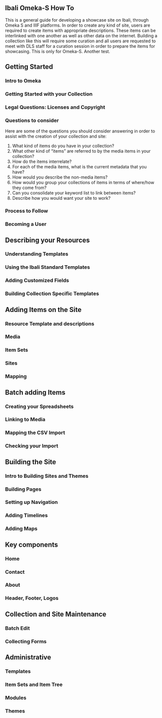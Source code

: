 ## Ibali Omeka-S How To

This is a general guide for developing a showcase site on Ibali, through Omeka S and IIIF platforms. In order to create any kind of site, users are required to create items with appropriate descriptions. These items can be interlinked with one another as well as other data on the internet.
Building a collection like this will require some curation and all users are requested to meet with DLS staff for a curation session in order to prepare the items for showcasing. This is only for Omeka-S. Another test.


## Getting Started
### Intro to Omeka
### Getting Started with your Collection
### Legal Questions: Licenses and Copyright
### Questions to consider
Here are some of the questions you should consider answering in order to assist with the creation of your collection and site:
1. What kind of items do you have in your collection?
2. What other kind of “items” are referred to by the media items in your collection?
3. How do the items interrelate?
4. For each of the media items, what is the current metadata that you have?
5. How would you describe the non-media items?
6. How would you group your collections of items in terms of where/how they come from?
7. Can you consolidate your keyword list to link between items?
8. Describe how you would want your site to work?


### Process to Follow
### Becoming a User
## Describing your Resources
### Understanding Templates
### Using the Ibali Standard Templates
### Adding Customized Fields
### Building Collection Specific Templates
## Adding Items on the Site
### Resource Template and descriptions
### Media
### Item Sets
### Sites
### Mapping
## Batch adding Items
### Creating your Spreadsheets
### Linking to Media
### Mapping the CSV Import
### Checking your Import
## Building the Site
### Intro to Building Sites and Themes
### Building Pages
### Setting up Navigation
### Adding Timelines
### Adding Maps
## Key components
### Home
### Contact
### About
### Header, Footer, Logos
## Collection and Site Maintenance
### Batch Edit
### Collecting Forms
## Administrative
### Templates
### Item Sets and Item Tree
### Modules
### Themes
